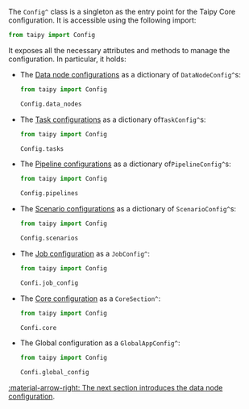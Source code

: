 The `Config^` class is a singleton as the entry point for the Taipy Core configuration. It is accessible
using the following import:

```py linenums="1"
from taipy import Config
```

It exposes all the necessary attributes and methods to manage the configuration. In particular, it holds:

- The [Data node configurations](data-node-config.md) as a dictionary of `DataNodeConfig^`s:
    ```python linenums="1"
    from taipy import Config

    Config.data_nodes
    ```
- The [Task configurations](task-config.md) as a dictionary of`TaskConfig^`s:
    ```python linenums="1"
    from taipy import Config

    Config.tasks
    ```
- The [Pipeline configurations](pipeline-config.md) as a dictionary of`PipelineConfig^`s:
    ```python linenums="1"
    from taipy import Config

    Config.pipelines
    ```
- The [Scenario configurations](scenario-config.md) as a dictionary of `ScenarioConfig^`s:
    ```python linenums="1"
    from taipy import Config

    Config.scenarios
    ```
- The [Job configuration](job-config.md) as a `JobConfig^`:
    ```python linenums="1"
    from taipy import Config

    Confi.job_config
    ```
- The [Core configuration](core-config.md) as a `CoreSection^`:
    ```python linenums="1"
    from taipy import Config

    Confi.core
    ```
- The Global configuration as a `GlobalAppConfig^`:
    ```python linenums="1"
    from taipy import Config

    Confi.global_config
    ```

[:material-arrow-right: The next section introduces the data node configuration](data-node-config.md).
